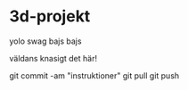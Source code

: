 3d-projekt
==========

yolo swag
bajs bajs

väldans knasigt det här!

git commit -am "instruktioner"
git pull
git push